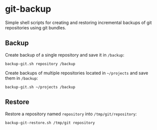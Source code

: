 git-backup
==========
Simple shell scripts for creating and restoring incremental backups of git repositories using git bundles.

Backup
----------
Create backup of a single repository and save it in `/backup`:
```
backup-git.sh repository /backup
```

Create backups of multiple repositories located in `~/projects` and save them in `/backup`:
```
backup-git.sh ~/projects /backup
```

Restore
----------
Restore a repository named `repository` into `/tmp/git/repository`:

```
backup-git-restore.sh /tmp/git repository
```

